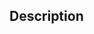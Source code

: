 <!---
# Before Opening Please...
- [ ] Search for an existing/duplicate issues which might be relevant to your idea
- [ ] Provide a general summary of the feature in the Title above
-->

## Description
<!-- reference RFC or issues if applicable -->
